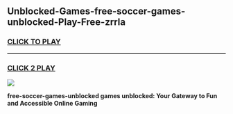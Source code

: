 
## Unblocked-Games-free-soccer-games-unblocked-Play-Free-zrrla
<h3>
<a href="https://premium76.site?title=free-soccer-games-unblocked&ref=18A">CLICK TO PLAY</a></h3>
<hr>

<h3>
<a href="https://premium76.site?title=free-soccer-games-unblocked&ref=18A">CLICK 2 PLAY</a>
  
</h3>

<a href="https://premium76.site?title=free-soccer-games-unblocked&ref=18A"><img src="https://clearcache.store/games.png"></a>


**free-soccer-games-unblocked games unblocked: Your Gateway to Fun and Accessible Online Gaming**
